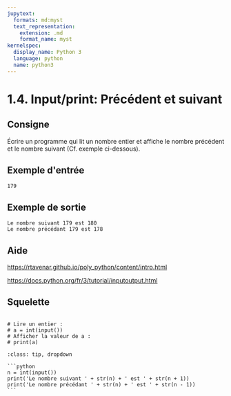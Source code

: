 ```yaml
---
jupytext:
  formats: md:myst
  text_representation:
    extension: .md
    format_name: myst
kernelspec:
  display_name: Python 3
  language: python
  name: python3
---
```


# 1.4. Input/print: Précédent et suivant

## Consigne

Écrire un programme qui lit un nombre entier et affiche le nombre précédent et le nombre suivant (Cf. exemple ci-dessous).

## Exemple d'entrée

```
179
```

## Exemple de sortie

```
Le nombre suivant 179 est 180
Le nombre précédant 179 est 178
```

## Aide

https://rtavenar.github.io/poly_python/content/intro.html

https://docs.python.org/fr/3/tutorial/inputoutput.html

## Squelette

```{code-cell} ipython3

# Lire un entier :
# a = int(input())
# Afficher la valeur de a :
# print(a)

```

````{admonition} Cliquez ici pour voir la solution
:class: tip, dropdown

```python
n = int(input())
print('Le nombre suivant ' + str(n) + ' est ' + str(n + 1))
print('Le nombre précédant ' + str(n) + ' est ' + str(n - 1))
```
````
